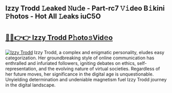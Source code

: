 ## Izzy Trodd 𝙻eaked 𝙽u𝚍e - Part-rc7 𝚅𝚒deo B𝚒kini 𝙿hotos - Hot All 𝙻eaks iuC5O

# <h2><a href="http://ld3wgr.urlbe.top/?page=Izzy+Trodd">🔗🔗👉👉 Izzy Trodd P𝚑oto𝚜Vid𝚎o</a></h2>

[![Izzy Trodd](https://i.imgur.com/eBuTRDB.gif)](http://ld3wgr.urlbe.top/?page=Izzy+Trodd)
Izzy Trodd, a complex and enigmatic personality, eludes easy categorization. Her groundbreaking style of online communication has enthralled and infuriated followers, igniting debates on ethics, self-representation, and the evolving nature of virtual societies. Regardless of her future moves, her significance in the digital age is unquestionable. Unyielding determination and undeniable magnetism fuel Izzy Trodd journey in the digital landscape.
